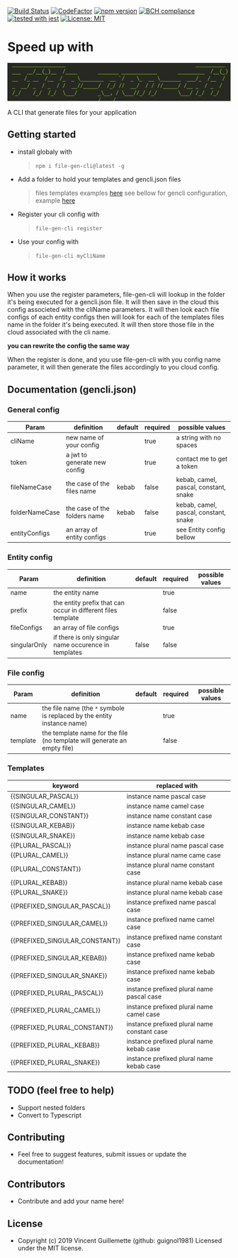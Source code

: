 [![Build Status](https://travis-ci.com/guignol1981/file-gen-cli.svg?branch=master)](https://travis-ci.com/guignol1981/file-gen-cli)
[![CodeFactor](https://www.codefactor.io/repository/github/guignol1981/file-gen-cli/badge)](https://www.codefactor.io/repository/github/guignol1981/file-gen-cli)
[![npm version](https://badge.fury.io/js/file-gen-cli.svg)](https://badge.fury.io/js/file-gen-cli)
[![BCH compliance](https://bettercodehub.com/edge/badge/guignol1981/file-gen-cli?branch=master)](https://bettercodehub.com/)
[![tested with jest](https://img.shields.io/badge/tested_with-jest-99424f.svg)](https://github.com/facebook/jest)
[![License: MIT](https://img.shields.io/badge/License-MIT-yellow.svg)](https://opensource.org/licenses/MIT)

# Speed up with

![Logo](/src/assets/logo.PNG?raw=true 'Logo')

A CLI that generate files for your application

## Getting started

-   install globaly with
    > `npm i file-gen-cli@latest -g`
-   Add a folder to hold your templates and gencli.json files
    > files templates examples [here](https://github.com/guignol1981/file-gen-cli/tree/master/example/cli-templates)
    see bellow for gencli configuration, example [here](https://github.com/guignol1981/file-gen-cli/tree/master/example/gencli.json)
-   Register your cli config with
    > `file-gen-cli register`
-   Use your config with
    > `file-gen-cli myCliName`

## How it works

When you use the register parameters, file-gen-cli will lookup in the folder it's being executed for a gencli.json file. It will then save in the cloud this config associeted with the cliName parameters. It will then look each file configs of each entity configs then will look for each of the templates files name in the folder it's being executed. It will then store those file in the cloud associated with the cli name.

**you can rewrite the config the same way**

When the register is done, and you use file-gen-cli with you config name parameter, it will then generate the files accordingly to you cloud config.

## Documentation (gencli.json)

### General config

| Param          | definition                   | default | required | possible values                       |
| -------------- | ---------------------------- | ------- | -------- | ------------------------------------- |
| cliName        | new name of your config      |         | true     | a string with no spaces               |
| token          | a jwt to generate new config |         | true     | contact me to get a token             |
| fileNameCase   | the case of the files name   | kebab   | false    | kebab, camel, pascal, constant, snake |
| folderNameCase | the case of the folders name | kebab   | false    | kebab, camel, pascal, constant, snake |
| entityConfigs  | an array of entity configs   |         | true     | see Entity config bellow              |

### Entity config

| Param        | definition                                                   | default | required | possible values |
| ------------ | ------------------------------------------------------------ | ------- | -------- | --------------- |
| name         | the entity name                                              |         | true     |                 |
| prefix       | the entity prefix that can occur in different files template |         | false    |                 |
| fileConfigs  | an array of file configs                                     |         | true     |                 |
| singularOnly | if there is only singular name occurence in templates        | false   | false    |                 |

### File config

| Param    | definition                                                               | default | required | possible values |
| -------- | ------------------------------------------------------------------------ | ------- | -------- | --------------- |
| name     | the file name (the `*` symbole is replaced by the entity instance name)  |         | true     |                 |
| template | the template name for the file (no template will generate an empty file) |         | false    |                 |

### Templates

| keyword                        | replaced with                               |
| ------------------------------ | ------------------------------------------- |
| {{SINGULAR_PASCAL}}            | instance name pascal case                   |
| {{SINGULAR_CAMEL}}             | instance name camel case                    |
| {{SINGULAR_CONSTANT}}          | instance name constant case                 |
| {{SINGULAR_KEBAB}}             | instance name kebab case                    |
| {{SINGULAR_SNAKE}}             | instance name kebab case                    |
| {{PLURAL_PASCAL}}              | instance plural name pascal case            |
| {{PLURAL_CAMEL}}               | instance plural name came case              |
| {{PLURAL_CONSTANT}}            | instance plural name constant case          |
| {{PLURAL_KEBAB}}               | instance plural name kebab case             |
| {{PLURAL_SNAKE}}               | instance plural name kebab case             |
| {{PREFIXED_SINGULAR_PASCAL}}   | instance prefixed name pascal case          |
| {{PREFIXED_SINGULAR_CAMEL}}    | instance prefixed name camel case           |
| {{PREFIXED_SINGULAR_CONSTANT}} | instance prefixed name constant case        |
| {{PREFIXED_SINGULAR_KEBAB}}    | instance prefixed name kebab case           |
| {{PREFIXED_SINGULAR_SNAKE}}    | instance prefixed name kebab case           |
| {{PREFIXED_PLURAL_PASCAL}}     | instance prefixed plural name pascal case   |
| {{PREFIXED_PLURAL_CAMEL}}      | instance prefixed plural name camel case    |
| {{PREFIXED_PLURAL_CONSTANT}}   | instance prefixed plural name constant case |
| {{PREFIXED_PLURAL_KEBAB}}      | instance prefixed plural name kebab case    |
| {{PREFIXED_PLURAL_SNAKE}}      | instance prefixed plural name kebab case    |

## TODO (feel free to help)

-   Support nested folders
-   Convert to Typescript

## Contributing

-   Feel free to suggest features, submit issues or update the documentation!

## Contributors

-   Contribute and add your name here!

## License

-   Copyright (c) 2019 Vincent Guillemette (github: guignol1981) Licensed under the MIT license.

